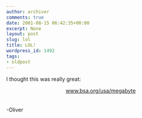 ```yaml
---
author: archiver
comments: true
date: 2001-08-15 06:42:35+00:00
excerpt: None
layout: post
slug: lol
title: LOL!
wordpress_id: 1492
tags:
- oldpost
---
```


I thought this was really great:<br /><center><a href=http://www.bsa.org/usa/megabyte/ target=_blank>www.bsa.org/usa/megabyte</a></center><br /><br />-Oliver